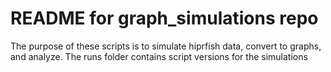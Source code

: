 # README for graph_simulations repo
The purpose of these scripts is to simulate hiprfish data, convert to graphs, and analyze.
The runs folder contains script versions for the simulations
